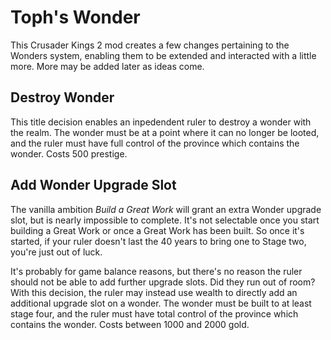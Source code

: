 # Toph's Wonder
This Crusader Kings 2 mod creates a few changes pertaining to the Wonders system, enabling them to be extended and interacted with a little more. More may be added later as ideas come.

## Destroy Wonder
This title decision enables an inpedendent ruler to destroy a wonder with the realm. The wonder must be at a point where it can no longer be looted, and the ruler must have full control of the province which contains the wonder. Costs 500 prestige.

## Add Wonder Upgrade Slot
The vanilla ambition *Build a Great Work* will grant an extra Wonder upgrade slot, but is nearly impossible to complete. It's not selectable once you start building a Great Work or once a Great Work has been built. So once it's started, if your ruler doesn't last the 40 years to bring one to Stage two, you're just out of luck.

It's probably for game balance reasons, but there's no reason the ruler should not be able to add further upgrade slots. Did they run out of room? With this decision, the ruler may instead use wealth to directly add an additional upgrade slot on a wonder. The wonder must be built to at least stage four, and the ruler must have total control of the province which contains the wonder. Costs between 1000 and 2000 gold. 